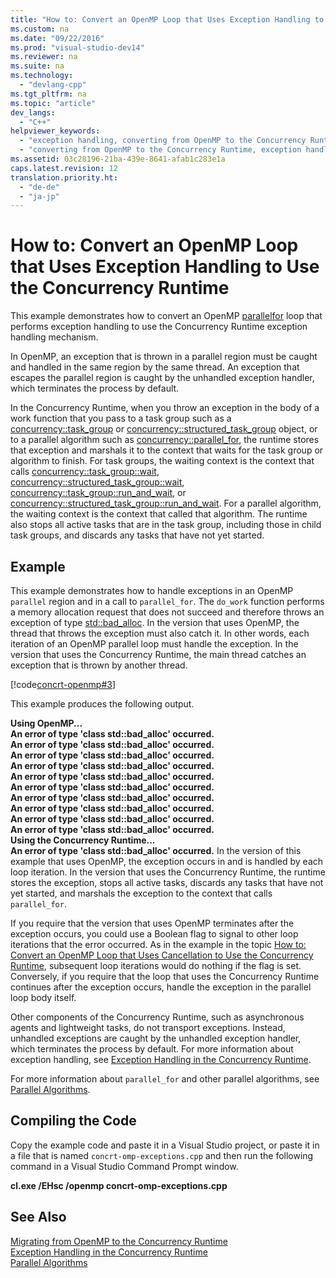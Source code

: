 ```yaml
---
title: "How to: Convert an OpenMP Loop that Uses Exception Handling to Use the Concurrency Runtime"
ms.custom: na
ms.date: "09/22/2016"
ms.prod: "visual-studio-dev14"
ms.reviewer: na
ms.suite: na
ms.technology: 
  - "devlang-cpp"
ms.tgt_pltfrm: na
ms.topic: "article"
dev_langs: 
  - "C++"
helpviewer_keywords: 
  - "exception handling, converting from OpenMP to the Concurrency Runtime"
  - "converting from OpenMP to the Concurrency Runtime, exception handling"
ms.assetid: 03c28196-21ba-439e-8641-afab1c283e1a
caps.latest.revision: 12
translation.priority.ht: 
  - "de-de"
  - "ja-jp"
---
```

# How to: Convert an OpenMP Loop that Uses Exception Handling to Use the Concurrency Runtime
This example demonstrates how to convert an OpenMP [parallel](../VS_csharp/parallel.md)[for](../VS_csharp/for--openmp-.md) loop that performs exception handling to use the Concurrency Runtime exception handling mechanism.  
  
 In OpenMP, an exception that is thrown in a parallel region must be caught and handled in the same region by the same thread. An exception that escapes the parallel region is caught by the unhandled exception handler, which terminates the process by default.  
  
 In the Concurrency Runtime, when you throw an exception in the body of a work function that you pass to a task group such as a [concurrency::task_group](../VS_csharp/task_group-class.md) or [concurrency::structured_task_group](../VS_csharp/structured_task_group-class.md) object, or to a parallel algorithm such as [concurrency::parallel_for](../VS_csharp/parallel_for-function.md), the runtime stores that exception and marshals it to the context that waits for the task group or algorithm to finish. For task groups, the waiting context is the context that calls [concurrency::task_group::wait](../VS_csharp/task_group--wait-method.md), [concurrency::structured_task_group::wait](../VS_csharp/structured_task_group--wait-method.md), [concurrency::task_group::run_and_wait](../VS_csharp/task_group--run_and_wait-method.md), or [concurrency::structured_task_group::run_and_wait](../VS_csharp/structured_task_group--run_and_wait-method.md). For a parallel algorithm, the waiting context is the context that called that algorithm. The runtime also stops all active tasks that are in the task group, including those in child task groups, and discards any tasks that have not yet started.  
  
## Example  
 This example demonstrates how to handle exceptions in an OpenMP `parallel` region and in a call to `parallel_for`. The `do_work` function performs a memory allocation request that does not succeed and therefore throws an exception of type [std::bad_alloc](../VS_csharp/bad_alloc-class.md). In the version that uses OpenMP, the thread that throws the exception must also catch it. In other words, each iteration of an OpenMP parallel loop must handle the exception. In the version that uses the Concurrency Runtime, the main thread catches an exception that is thrown by another thread.  
  
 [!code[concrt-openmp#3](../VS_csharp/codesnippet/CPP/how-to--convert-an-openmp-loop-that-uses-exception-handling-to-use-the-concurrency-runtime_1.cpp)]  
  
 This example produces the following output.  
  
 **Using OpenMP...**  
**An error of type 'class std::bad_alloc' occurred.**  
**An error of type 'class std::bad_alloc' occurred.**  
**An error of type 'class std::bad_alloc' occurred.**  
**An error of type 'class std::bad_alloc' occurred.**  
**An error of type 'class std::bad_alloc' occurred.**  
**An error of type 'class std::bad_alloc' occurred.**  
**An error of type 'class std::bad_alloc' occurred.**  
**An error of type 'class std::bad_alloc' occurred.**  
**An error of type 'class std::bad_alloc' occurred.**  
**An error of type 'class std::bad_alloc' occurred.**  
**Using the Concurrency Runtime...**  
**An error of type 'class std::bad_alloc' occurred.** In the version of this example that uses OpenMP, the exception occurs in and is handled by each loop iteration. In the version that uses the Concurrency Runtime, the runtime stores the exception, stops all active tasks, discards any tasks that have not yet started, and marshals the exception to the context that calls `parallel_for`.  
  
 If you require that the version that uses OpenMP terminates after the exception occurs, you could use a Boolean flag to signal to other loop iterations that the error occurred. As in the example in the topic [How to: Convert an OpenMP Loop that Uses Cancellation to Use the Concurrency Runtime](../VS_csharp/how-to--convert-an-openmp-loop-that-uses-cancellation-to-use-the-concurrency-runtime.md), subsequent loop iterations would do nothing if the flag is set. Conversely, if you require that the loop that uses the Concurrency Runtime continues after the exception occurs, handle the exception in the parallel loop body itself.  
  
 Other components of the Concurrency Runtime, such as asynchronous agents and lightweight tasks, do not transport exceptions. Instead, unhandled exceptions are caught by the unhandled exception handler, which terminates the process by default. For more information about exception handling, see [Exception Handling in the Concurrency Runtime](../VS_csharp/exception-handling-in-the-concurrency-runtime.md).  
  
 For more information about `parallel_for` and other parallel algorithms, see [Parallel Algorithms](../VS_csharp/parallel-algorithms.md).  
  
## Compiling the Code  
 Copy the example code and paste it in a Visual Studio project, or paste it in a file that is named `concrt-omp-exceptions.cpp` and then run the following command in a Visual Studio Command Prompt window.  
  
 **cl.exe /EHsc /openmp concrt-omp-exceptions.cpp**  
  
## See Also  
 [Migrating from OpenMP to the Concurrency Runtime](../VS_csharp/migrating-from-openmp-to-the-concurrency-runtime.md)   
 [Exception Handling in the Concurrency Runtime](../VS_csharp/exception-handling-in-the-concurrency-runtime.md)   
 [Parallel Algorithms](../VS_csharp/parallel-algorithms.md)